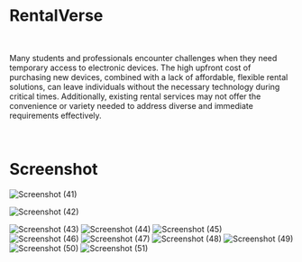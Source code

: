<h1>RentalVerse</h1>
<br/>
<p>Many students and professionals encounter challenges when they need temporary access to electronic devices. The high upfront cost of purchasing new devices, combined with a lack of affordable, flexible rental solutions, can leave individuals without the necessary technology during critical times. Additionally, existing rental services may not offer the convenience or variety needed to address diverse and immediate requirements effectively.</p>
<br/>
<h1>Screenshot</h1>


![Screenshot (41)](https://github.com/user-attachments/assets/8597cf45-a529-4c8b-8348-5b70c2d42702)


![Screenshot (42)](https://github.com/user-attachments/assets/6380bdd4-e6b8-4886-96d1-d59007342722)

![Screenshot (43)](https://github.com/user-attachments/assets/f38e580e-51b9-4a4e-8935-fdfe21a26332)
![Screenshot (44)](https://github.com/user-attachments/assets/b1600fe1-62fa-4f60-8059-b0e1ba7be370)
![Screenshot (45)](https://github.com/user-attachments/assets/6f43748d-4fed-4d9b-8413-590f63a4362a)
![Screenshot (46)](https://github.com/user-attachments/assets/4b8af8bd-81b5-45bf-a8ab-a71c60eef007)
![Screenshot (47)](https://github.com/user-attachments/assets/bbe59d13-71ce-477f-ac15-f95c234f1485)
![Screenshot (48)](https://github.com/user-attachments/assets/1cc4c0b7-d8c7-4cda-9c9f-4ed31e160f54)
![Screenshot (49)](https://github.com/user-attachments/assets/81bc1b7a-73ac-4bf0-9f9c-561be90fe74e)
![Screenshot (50)](https://github.com/user-attachments/assets/28e15328-c28d-4c98-b065-03839a859bea)
![Screenshot (51)](https://github.com/user-attachments/assets/110330d5-620c-4bfc-b9ba-2e3758089541)



